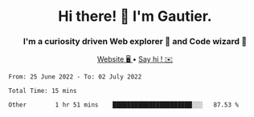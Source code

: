 <h1 align="center">Hi there! 👋 I'm Gautier.</h1>
<h3 align="center">I'm a curiosity driven Web explorer 🚀 and Code wizard 🧙</h3>

<p align="center">
  <a href="http://xisabla.pro">Website 🖥️ </a> •
  <a href="mailto:xisabla.dev@gmail.com">Say hi ! ✉️</a>
</p>

<!--START_SECTION:waka-->

```text
From: 25 June 2022 - To: 02 July 2022

Total Time: 15 mins

Other        1 hr 51 mins    ██████████████████████░░░   87.53 %
```

<!--END_SECTION:waka-->
